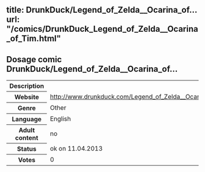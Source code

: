 title: DrunkDuck/Legend_of_Zelda__Ocarina_of...
url: "/comics/DrunkDuck_Legend_of_Zelda__Ocarina_of_Tim.html"
---
Dosage comic DrunkDuck/Legend_of_Zelda__Ocarina_of...
-----------------------------------------

<table class="comicinfo">
<tr>
<th>Description</th><td></td>
</tr>
<tr>
<th>Website</th><td><a href="http://www.drunkduck.com/Legend_of_Zelda__Ocarina_of_Tim/">http://www.drunkduck.com/Legend_of_Zelda__Ocarina_of_Tim/</a></td>
</tr>
<tr>
<th>Genre</th><td>Other</td>
</tr>
<tr>
<th>Language</th><td>English</td>
</tr>
<tr>
<th>Adult content</th><td>no</td>
</tr>
<tr>
<th>Status</th><td>ok on 11.04.2013</td>
</tr>
<tr>
<th>Votes</th><td>0</div></td>
</tr>
</table>
